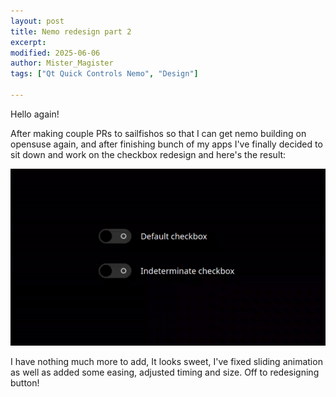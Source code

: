 ```yaml
---
layout: post
title: Nemo redesign part 2
excerpt: 
modified: 2025-06-06
author: Mister_Magister
tags: ["Qt Quick Controls Nemo", "Design"]

---
```


Hello again!

After making couple PRs to sailfishos so that I can get nemo building on opensuse again, and after finishing bunch of my apps I've finally decided to sit down and work on the checkbox redesign and here's the result:

![](/images/2025-06-06-Nemo-redesign-part-2/ezgif-59c6c3bbde457d.gif)

I have nothing much more to add, It looks sweet, I've fixed sliding animation as well as added some easing, adjusted timing and size. Off to redesigning button!